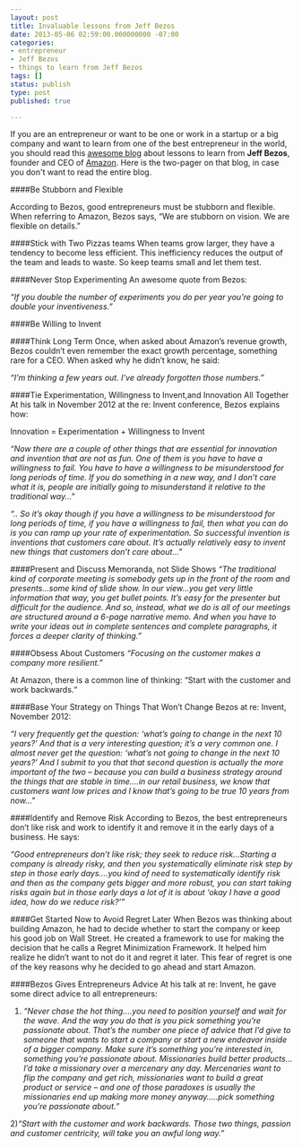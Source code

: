 ```yaml
---
layout: post
title: Invaluable lessons from Jeff Bezos
date: 2013-05-06 02:59:00.000000000 -07:00
categories:
- entrepreneur
- Jeff Bezos
- things to learn from Jeff Bezos
tags: []
status: publish
type: post
published: true

---
```

If you are an entrepreneur or want to be one or work in a startup or a big company and want to learn from one of the best entrepreneur in the world, you should read this [awesome blog](http://blog.kissmetrics.com/lessons-from-jeff-bezos/) about lessons to learn from **Jeff Bezos**, founder and CEO of [Amazon](www.amazon.com).
Here is the two-pager on that blog, in case you don't want to read the entire blog.

####Be Stubborn and Flexible 

According to Bezos, good entrepreneurs must be stubborn and flexible. When referring to Amazon, Bezos says, “We are stubborn on vision. We are flexible on details.”

####Stick with Two Pizzas teams
When teams grow larger, they have a tendency to become less efficient. This inefficiency reduces the output of the team and leads to waste. So keep teams small and let them test.

####Never Stop Experimenting
An awesome quote from Bezos:

_“If you double the number of experiments you do per year you’re going to double your inventiveness.”_

####Be Willing to Invent

####Think Long Term
Once, when asked about Amazon’s revenue growth, Bezos couldn’t even remember the exact growth percentage, something rare for a CEO. When asked why he didn’t know, he said:

_“I’m thinking a few years out. I’ve already forgotten those numbers.”_

####Tie Experimentation, Willingness to Invent,and Innovation All Together
At his talk in November 2012 at the re: Invent conference, Bezos explains how:

Innovation = Experimentation + Willingness to Invent

_“Now there are a couple of other things that are essential for innovation and invention that are not as fun. One of them is you have to have a willingness to fail. You have to have a willingness to be misunderstood for long periods of time. If you do something in a new way, and I don’t care what it is, people are initially going to misunderstand it relative to the traditional way..."_

_“.. So it’s okay though if you have a willingness to be misunderstood for long periods of time, if you have a willingness to fail, then what you can do is you can ramp up your rate of experimentation. So successful invention is inventions that customers care about. It’s actually relatively easy to invent new things that customers don’t care about..."_

####Present and Discuss Memoranda, not Slide Shows
_“The traditional kind of corporate meeting is somebody gets up in the front of the room and presents…some kind of slide show. In our view…you get very little information that way, you get bullet points. It’s easy for the presenter but difficult for the audience. And so, instead, what we do is all of our meetings are structured around a 6-page narrative memo. And when you have to write your ideas out in complete sentences and complete paragraphs, it forces a deeper clarity of thinking.”_

####Obsess About Customers
_“Focusing on the customer makes a company more resilient.”_

At Amazon, there is a common line of thinking:
“Start with the customer and work backwards.“

####Base Your Strategy on Things That Won’t Change
Bezos at re: Invent, November 2012:

_“I very frequently get the question: ‘what’s going to change in the next 10 years?’ And that is a very interesting question; it’s a very common one. I almost never get the question: ‘what’s not going to change in the next 10 years?’ And I submit to you that that second question is actually the more important of the two – because you can build a business strategy around the things that are stable in time….in our retail business, we know that customers want low prices and I know that’s going to be true 10 years from now..."_

####Identify and Remove Risk
According to Bezos, the best entrepreneurs don’t like risk and work to identify it and remove it in the early days of a business. He says:

_“Good entrepreneurs don’t like risk; they seek to reduce risk…Starting a company is already risky, and then you systematically eliminate risk step by step in those early days….you kind of need to systematically identify risk and then as the company gets bigger and more robust, you can start taking risks again but in those early days a lot of it is about ‘okay I have a good idea, how do we reduce risk?’”_

####Get Started Now to Avoid Regret Later
When Bezos was thinking about building Amazon, he had to decide whether to start the company or keep his good job on Wall Street. He created a framework to use for making the decision that he calls a Regret Minimization Framework. It helped him realize he didn’t want to not do it and regret it later. This fear of regret is one of the key reasons why he decided to go ahead and start Amazon.

####Bezos Gives Entrepreneurs Advice
At his talk at re: Invent, he gave some direct advice to all entrepreneurs:

1) _“Never chase the hot thing….you need to position yourself and wait for the wave. And the way you do that is you pick something you’re passionate about. That’s the number one piece of advice that I’d give to someone that wants to start a company or start a new endeavor inside of a bigger company. Make sure it’s something you’re interested in, something you’re passionate about. Missionaries build better products…I’d take a missionary over a mercenary any day. Mercenaries want to flip the company and get rich, missionaries want to build a great product or service – and one of those paradoxes is usually the missionaries end up making more money anyway…..pick something you’re passionate about.”_

2)_“Start with the customer and work backwards. Those two things, passion and customer centricity, will take you an awful long way.”_